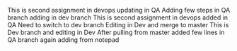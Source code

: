 This is second assignment in devops
updating in QA
Adding few steps in QA branch
adding in dev branch
This is second assignment in devops added in QA
Need to switch to dev branch
Editing in Dev and merge to master
This is Dev branch and editing in Dev
After pulling from master added few lines in QA branch
again adding from notepad